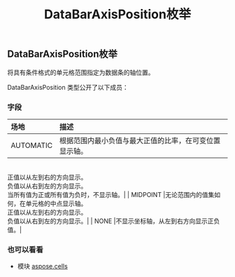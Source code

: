 ﻿---
title: DataBarAxisPosition枚举
second_title: Aspose.Cells for Python via .NET API 参考文献
description:
type: docs
weight: 1900
url: /zh/python-net/aspose.cells/databaraxisposition/
is_root: false
---
## DataBarAxisPosition枚举
将具有条件格式的单元格范围指定为数据条的轴位置。



DataBarAxisPosition 类型公开了以下成员：

### 字段
|场地|描述|
| :- | :- |
| AUTOMATIC |根据范围内最小负值与最大正值的比率，在可变位置显示轴。<br/>正值以从左到右的方向显示。<br/>负值以从右到左的方向显示。<br/>当所有值为正或所有值为负时，不显示轴。|
| MIDPOINT |无论范围内的值集如何，在单元格的中点显示轴。<br/>正值以从左到右的方向显示。<br/>负值以从右到左的方向显示。|
| NONE |不显示坐标轴，从左到右方向显示正负值。|



### 也可以看看
* 模块 [aspose.cells](..)
